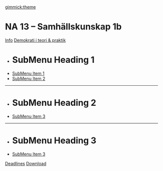 [gimmick:theme](readable)

# NA 13 – Samhällskunskap 1b

[Info](index.md)
[Demokrati i teori & praktik]()

  * # SubMenu Heading 1
  * [SubMenu Item 1](subitem1.md)
  * [SubMenu Item 2](subitem2.md)
  - - - -
  * # SubMenu Heading 2
  * [SubMenu Item 3](subitem3.md)
  - - - -
  * # SubMenu Heading 3
  * [SubMenu Item 3](subitem3.md)
  
[Deadlines](na13/deadlines.md)
[Download](download.md)